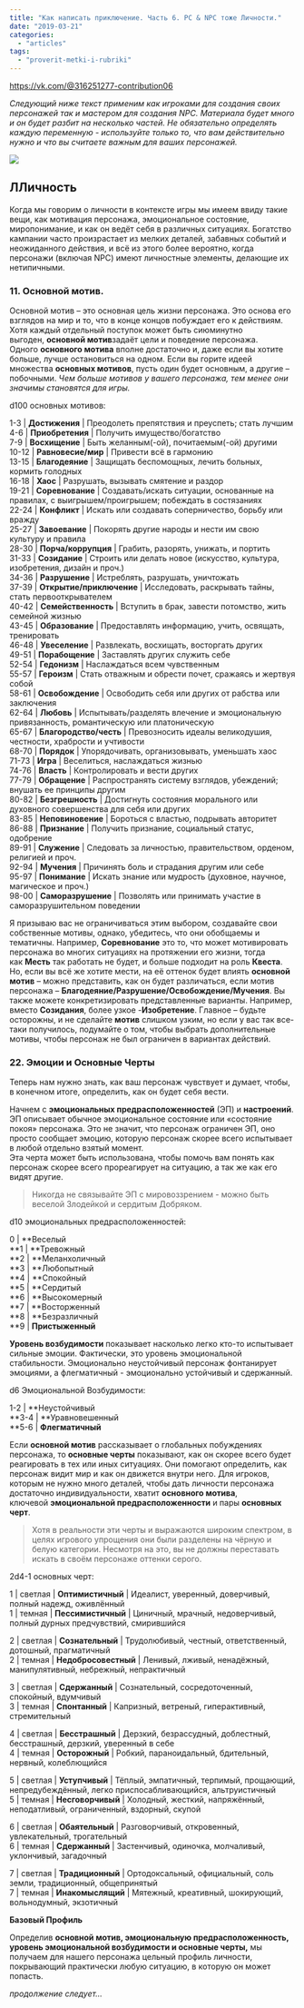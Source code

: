 ```yaml
---
title: "Как написать приключение. Часть 6. PC & NPC тоже Личности."
date: "2019-03-21"
categories: 
  - "articles"
tags: 
  - "proverit-metki-i-rubriki"
---
```


https://vk.com/@316251277-contribution06

_Следующий ниже текст применим как игроками для создания своих персонажей так и мастером для создания NPC. Материала будет много и он будет разбит на несколько частей. Не обязательно определять каждую переменную - используйте только то, что вам действительно нужно и что вы считаете важным для ваших персонажей._

![](https://pp.userapi.com/c845121/v845121439/18fa30/2ZdahAj_YfE.jpg)

## ЛЛичность

Когда мы говорим о личности в контексте игры мы имеем ввиду такие вещи, как мотивация персонажа, эмоциональное состояние, миропонимание, и как он ведёт себя в различных ситуациях. Богатство кампании часто произрастает из мелких деталей, забавных событий и неожиданного действия, и всё из этого более вероятно, когда персонажи (включая NPC) имеют личностные элементы, делающие их нетипичными.

### 11\. Основной мотив.

Основной мотив – это основная цель жизни персонажа. Это основа его взглядов на мир и то, что в конце концов побуждает его к действиям. Хотя каждый отдельный поступок может быть сиюминутно выгоден, **основной мотив**задаёт цели и поведение персонажа.   
Одного **основного мотива** вполне достаточно и, даже если вы хотите больше, лучше остановиться на одном. Если вы горите идеей множества **основных мотивов**, пусть один будет основным, а другие – побочными. _Чем больше мотивов у вашего персонажа, тем менее они значимы становятся для игры._

d100 основных мотивов:

1-3 | **Достижения** | Преодолеть препятствия и преуспеть; стать лучшим  
4-6 | **Приобретения** | Получить имущество/богатство  
7-9 | **Восхищение** | Быть желанным(-ой), почитаемым(-ой) другими  
10-12 | **Равновесие/мир** | Привести всё в гармонию  
13-15 | **Благодеяние** | Защищать беспомощных, лечить больных, кормить голодных  
16-18 | **Хаос** | Разрушать, вызывать смятение и раздор  
19-21 | **Соревнование** | Создавать/искать ситуации, основанные на правилах, с выигрышем/проигрышем; побеждать в состязаниях  
22-24 | **Конфликт** | Искать или создавать соперничество, борьбу или вражду  
25-27 | **Завоевание** | Покорять другие народы и нести им свою культуру и правила  
28-30 | **Порча/коррупция** | Грабить, разорять, унижать, и портить  
31-33 | **Созидание** | Строить или делать новое (искусство, культура, изобретения, дизайн и проч.)  
34-36 | **Разрушение** | Истреблять, разрушать, уничтожать  
37-39 | **Открытие/приключение** | Исследовать, раскрывать тайны, стать первооткрывателем  
40-42 | **Семейственность** | Вступить в брак, завести потомство, жить семейной жизнью  
43-45 | **Образование** | Предоставлять информацию, учить, освящать, тренировать  
46-48 | **Увеселение** | Развлекать, восхищать, восторгать других  
49-51 | **Порабощение** | Заставлять других служить себе  
52-54 | **Гедонизм** | Наслаждаться всем чувственным  
55-57 | **Героизм** | Стать отважным и обрести почет, сражаясь и жертвуя собой  
58-61 | **Освобождение** | Освободить себя или других от рабства или заключения  
62-64 | **Любовь** | Испытывать/разделять влечение и эмоциональную привязанность, романтическую или платоническую  
65-67 | **Благородство/честь** | Превозносить идеалы великодушия, честности, храбрости и учтивости  
68-70 | **Порядок** | Упорядочивать, организовывать, уменьшать хаос  
71-73 | **Игра** | Веселиться, наслаждаться жизнью  
74-76 | **Власть** | Контролировать и вести других  
77-79 | **Обращение** | Распространять систему взглядов, убеждений; внушать ее принципы другим  
80-82 | **Безгрешность** | Достигнуть состояния морального или духовного совершенства для себя или других  
83-85 | **Неповиновение** | Бороться с властью, подрывать авторитет  
86-88 | **Признание** | Получить признание, социальный статус, одобрение  
89-91 | **Служение** | Следовать за личностью, правительством, орденом, религией и проч.  
92-94 | **Мучения** | Причинять боль и страдания другим или себе  
95-97 | **Понимание** | Искать знание или мудрость (духовное, научное, магическое и проч.)  
98-00 | **Саморазрушение** | Позволять или принимать участие в саморазрушительном поведении

Я призываю вас не ограничиваться этим выбором, создавайте свои собственные мотивы, однако, убедитесь, что они обобщаемы и тематичны. Например, **Соревнование** это то, что может мотивировать персонажа во многих ситуациях на протяжении его жизни, тогда как **Месть** так работать не будет, и больше подходит на роль **Квеста**. Но, если вы всё же хотите мести, на её оттенок будет влиять **основной мотив** – можно представить, как он будет различаться, если мотив персонажа – **Благодеяние/Разрушение/Освобождение/Мучения**. Вы также можете конкретизировать представленные варианты. Например, вместо **Созидания**, более узкое -**Изобретение**. Главное – будьте осторожны, и не сделайте **мотив** слишком узким, но если у вас так все-таки получилось, подумайте о том, чтобы выбрать дополнительные мотивы, чтобы персонаж не был ограничен в вариантах действий.

### 22\. Эмоции и Основные Черты

Теперь нам нужно знать, как ваш персонаж чувствует и думает, чтобы, в конечном итоге, определить, как он будет себя вести.

Начнем с **эмоциональных предрасположенностей** (ЭП) и **настроений**. ЭП описывает обычное эмоциональное состояние или «состояние покоя» персонажа. Это не значит, что персонаж ограничен ЭП, оно просто сообщает эмоцию, которую персонаж скорее всего испытывает в любой отдельно взятый момент.   
Эта черта может быть использована, чтобы помочь вам понять как персонаж скорее всего прореагирует на ситуацию, а так же как его видят другие.

> Никогда не связывайте ЭП с мировоззрением - можно быть веселой Злодейкой и сердитым Добряком.

d10 эмоциональных предрасположенностей:

0 | **Веселый  
**1 | **Тревожный  
**2 | **Меланхоличный  
**3 | **Любопытный  
**4 | **Спокойный  
**5 | **Сердитый  
**6 | **Высокомерный  
**7 | **Восторженный  
**8 | **Безразличный  
**9 | **Пристыженный**

**Уровень возбудимости** показывает насколько легко кто-то испытывает сильные эмоции. Фактически, это уровень эмоциональной стабильности. Эмоционально неустойчивый персонаж фонтанирует эмоциями, а флегматичный - эмоционально устойчивый и сдержанный.

d6 Эмоциональной Возбудимости:

1-2 | **Неустойчивый  
**3-4 | **Уравновешенный  
**5-6 | **Флегматичный**

Если **основной мотив** рассказывает о глобальных побуждениях персонажа, то **основные черты** показывают, как он скорее всего будет реагировать в тех или иных ситуациях. Они помогают определить, как персонаж видит мир и как он движется внутри него. Для игроков, которым не нужно много деталей, чтобы дать личности персонажа достаточно индивидуальности, хватит **основного мотива**, ключевой **эмоциональной предрасположенности** и пары **основных черт**.

> Хотя в реальности эти черты и выражаются широким спектром, в целях игрового упрощения они были разделены на чёрную и белую категории. Несмотря на это, вы не должны переставать искать в своём персонаже оттенки серого.

2d4-1 основных черт:

1 | светлая | **Оптимистичный** | Идеалист, уверенный, доверчивый, полный надежд, оживлённый  
1 | темная | **Пессимистичный** | Циничный, мрачный, недоверчивый, полный дурных предчувствий, смирившийся

2 | светлая | **Сознательный** | Трудолюбивый, честный, ответственный, дотошный, прагматичный  
2 | темная | **Недобросовестный** | Ленивый, лживый, ненадёжный, манипулятивный, небрежный, непрактичный

3 | светлая | **Сдержанный** | Сознательный, сосредоточенный, спокойный, вдумчивый  
3 | темная | **Спонтанный** | Капризный, ветреный, гиперактивный, стремительный

4 | светлая | **Бесстрашный** | Дерзкий, безрассудный, доблестный, бесстрашный, дерзкий, уверенный в себе  
4 | темная | **Осторожный** | Робкий, параноидальный, бдительный, нервный, колеблющийся

5 | светлая | **Уступчивый** | Тёплый, эмпатичный, терпимый, прощающий, непредубеждённый, легко приспосабливающийся, альтруистичный  
5 | темная | **Несговорчивый** | Холодный, жесткий, напряжённый, неподатливый, ограниченный, вздорный, скупой

6 | светлая | **Обаятельный** | Разговорчивый, откровенный, увлекательный, трогательный  
6 | темная | **Сдержанный** | Застенчивый, одиночка, молчаливый, уклончивый, загадочный

7 | светлая | **Традиционный** | Ортодоксальный, официальный, соль земли, традиционный, общепринятый  
7 | темная | **Инакомыслящий** | Мятежный, креативный, шокирующий, вольнодумный, экзотичный

**Базовый Профиль**

Определив **основной мотив, эмоциональную предрасположенность, уровень эмоциональной возбудимости и основные черты,** мы получаем для нашего персонажа цельный профиль личности, покрывающий практически любую ситуацию, в которую он может попасть.

_продолжение следует..._
